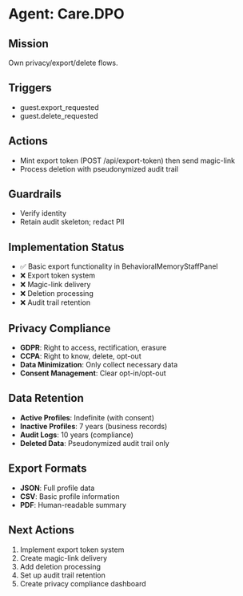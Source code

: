 # Agent: Care.DPO
## Mission
Own privacy/export/delete flows.

## Triggers
- guest.export_requested
- guest.delete_requested

## Actions
- Mint export token (POST /api/export-token) then send magic-link
- Process deletion with pseudonymized audit trail

## Guardrails
- Verify identity
- Retain audit skeleton; redact PII

## Implementation Status
- ✅ Basic export functionality in BehavioralMemoryStaffPanel
- ❌ Export token system
- ❌ Magic-link delivery
- ❌ Deletion processing
- ❌ Audit trail retention

## Privacy Compliance
- **GDPR**: Right to access, rectification, erasure
- **CCPA**: Right to know, delete, opt-out
- **Data Minimization**: Only collect necessary data
- **Consent Management**: Clear opt-in/opt-out

## Data Retention
- **Active Profiles**: Indefinite (with consent)
- **Inactive Profiles**: 7 years (business records)
- **Audit Logs**: 10 years (compliance)
- **Deleted Data**: Pseudonymized audit trail only

## Export Formats
- **JSON**: Full profile data
- **CSV**: Basic profile information
- **PDF**: Human-readable summary

## Next Actions
1. Implement export token system
2. Create magic-link delivery
3. Add deletion processing
4. Set up audit trail retention
5. Create privacy compliance dashboard
